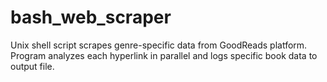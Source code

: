 # bash_web_scraper

Unix shell script scrapes genre-specific data from GoodReads platform. 
Program analyzes each hyperlink in parallel and logs specific book data to output file. 
